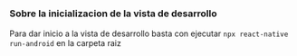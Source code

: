 # 







### Sobre la inicializacion de la vista de desarrollo

Para dar inicio a la vista de desarrollo basta con ejecutar `npx react-native run-android` en la carpeta raiz

